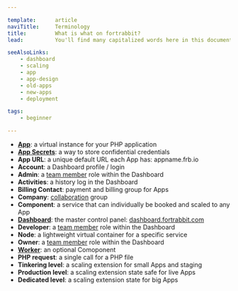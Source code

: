 ```yaml
---

template:      article
naviTitle:     Terminology
title:         What is what on fortrabbit?
lead:          You'll find many capitalized words here in this documentation here. These words refer to fortrabbit "creations". This list shall give you an overview:

seeAlsoLinks:
    - dashboard
    - scaling
    - app
    - app-design
    - old-apps
    - new-apps
    - deployment

tags: 
    - beginner

---
```


* **[App](app)**: a virtual instance for your PHP application
* **[App Secrets](secrets)**: a way to store confidential credentials
* **App URL**: a unique default URL each App has: appname.frb.io
* **Account**: a Dashboard profile / login
* **Admin**: a [team member](collaboration) role within the Dashboard
* **Activities**: a history log in the Dashboard
* **Billing Contact**: payment and billing group for Apps
* **Company**: [collaboration](collaboration) group
* **Component**: a service that can individually be booked and scaled to any App
* **[Dashboard](dashboard)**: the master control panel: [dashboard.fortrabbit.com](https://dashboard.fortrabbit.com)
* **Developer**: a [team member](collaboration) role within the Dashboard
* **Node**: a lightweight virtual container for a specific service
* **Owner**: a [team member](collaboration) role within the Dashboard
* **[Worker](worker)**: an optional Comoponent
* **PHP request**: a single call for a PHP file
* **Tinkering level**: a scaling extension for small Apps and staging
* **Production level**: a scaling extension state safe for live Apps
* **Dedicated level**: a scaling extension state for big Apps


